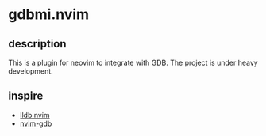 # gdbmi.nvim

## description
This is a plugin for neovim to integrate with GDB. The project is under heavy development.

## inspire

+ [lldb.nvim](https://github.com/critiqjo/lldb.nvim)
+ [nvim-gdb](https://github.com/sakhnik/nvim-gdb)

